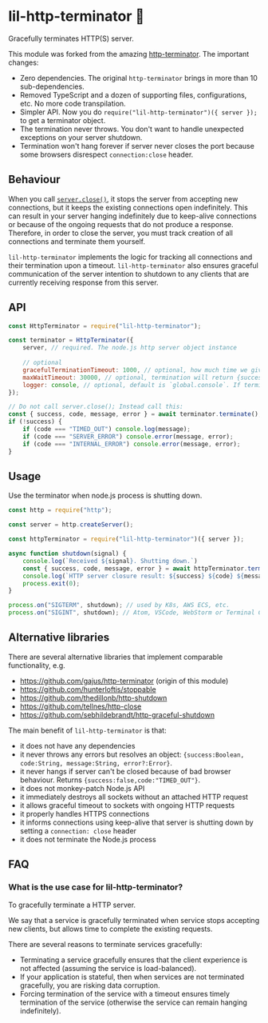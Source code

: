 # lil-http-terminator 🦾

Gracefully terminates HTTP(S) server.

This module was forked from the amazing [http-terminator](https://github.com/gajus/http-terminator). The important changes:

- Zero dependencies. The original `http-terminator` brings in more than 10 sub-dependencies.
- Removed TypeScript and a dozen of supporting files, configurations, etc. No more code transpilation.
- Simpler API. Now you do `require("lil-http-terminator")({ server });` to get a terminator object.
- The termination never throws. You don't want to handle unexpected exceptions on your server shutdown.
- Termination won't hang forever if server never closes the port because some browsers disrespect `connection:close` header.

## Behaviour

When you call [`server.close()`](https://nodejs.org/api/http.html#http_server_close_callback), it stops the server from accepting new connections, but it keeps the existing connections open indefinitely. This can result in your server hanging indefinitely due to keep-alive connections or because of the ongoing requests that do not produce a response. Therefore, in order to close the server, you must track creation of all connections and terminate them yourself.

`lil-http-terminator` implements the logic for tracking all connections and their termination upon a timeout. `lil-http-terminator` also ensures graceful communication of the server intention to shutdown to any clients that are currently receiving response from this server.

## API

```js
const HttpTerminator = require("lil-http-terminator");

const terminator = HttpTerminator({
    server, // required. The node.js http server object instance
    
    // optional
    gracefulTerminationTimeout: 1000, // optional, how much time we give "keep-alive" connections to close before destryong them
    maxWaitTimeout: 30000, // optional, termination will return {success:false,code:"TIMED_OUT"} if it takes longer than that
    logger: console, // optional, default is `global.console`. If termination goes wild the module might log about it using `logger.warn()`.
});

// Do not call server.close(); Instead call this:
const { success, code, message, error } = await terminator.terminate();
if (!success) {
    if (code === "TIMED_OUT") console.log(message); 
    if (code === "SERVER_ERROR") console.error(message, error); 
    if (code === "INTERNAL_ERROR") console.error(message, error); 
}
```

## Usage

Use the terminator when node.js process is shutting down.

```js
const http = require("http");

const server = http.createServer();

const httpTerminator = require("lil-http-terminator")({ server });

async function shutdown(signal) {
    console.log(`Received ${signal}. Shutting down.`)
    const { success, code, message, error } = await httpTerminator.terminate();
    console.log(`HTTP server closure result: ${success} ${code} ${message} ${error || ""}`);
    process.exit(0);
}

process.on("SIGTERM", shutdown); // used by K8s, AWS ECS, etc.
process.on("SIGINT", shutdown); // Atom, VSCode, WebStorm or Terminal Ctrl+C
```

## Alternative libraries

There are several alternative libraries that implement comparable functionality, e.g.

- https://github.com/gajus/http-terminator (origin of this module)
- https://github.com/hunterloftis/stoppable
- https://github.com/thedillonb/http-shutdown
- https://github.com/tellnes/http-close
- https://github.com/sebhildebrandt/http-graceful-shutdown

The main benefit of `lil-http-terminator` is that:

- it does not have any dependencies
- it never throws any errors but resolves an object: `{success:Boolean, code:String, message:String, error?:Error}`.
- it never hangs if server can't be closed because of bad browser behaviour. Returns `{success:false,code:"TIMED_OUT"}`.
- it does not monkey-patch Node.js API
- it immediately destroys all sockets without an attached HTTP request
- it allows graceful timeout to sockets with ongoing HTTP requests
- it properly handles HTTPS connections
- it informs connections using keep-alive that server is shutting down by setting a `connection: close` header
- it does not terminate the Node.js process

## FAQ

### What is the use case for lil-http-terminator?

To gracefully terminate a HTTP server.

We say that a service is gracefully terminated when service stops accepting new clients, but allows time to complete the existing requests.

There are several reasons to terminate services gracefully:

- Terminating a service gracefully ensures that the client experience is not affected (assuming the service is load-balanced).
- If your application is stateful, then when services are not terminated gracefully, you are risking data corruption.
- Forcing termination of the service with a timeout ensures timely termination of the service (otherwise the service can remain hanging indefinitely).

